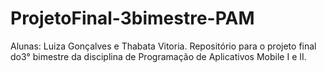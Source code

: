 # ProjetoFinal-3bimestre-PAM
Alunas: Luiza Gonçalves e Thabata Vitoria.  Repositório para o projeto final do3° bimestre da disciplina de Programação de Aplicativos Mobile I e II.
